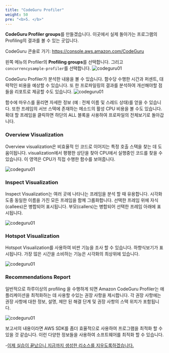 ```yaml
---
title: "CodeGuru Profiler"
weight: 50
pre: "<b>5. </b>"
---
```


**CodeGuru Profiler groups**를 만들겠습니다. 이곳에서 실제 돌아가는 프로그램의 Profiling의 결과를 볼 수 있는 곳입니다. 

CodeGuru 콘솔로 가기: https://console.aws.amazon.com/CodeGuru

왼쪽 메뉴의 Profiler의 **Profiling groups**를 선택합니다. 그리고 `concurrencysample-profiler`를 선택합니다. 
    ![codeguru01](/images/codeguru-profiler-show.png)


CodeGuru Profiler가 분석한 내용을 볼 수 있습니다. 함수당 수행한 시간과 퍼센트, 대략적인 비용을 예상할 수 있습니다. 또 한 프로파일링의 결과를 분석하여 개선해야할 점들을 리포트로 제공할 수도 있습니다. 
    ![codeguru01](/images/codepofiler-cpu-putkey.png)

함수에 마우스를 올리면 자세한 정보 (예 : 전체 이름 및 스레드 상태)를 얻을 수 있습니다. 또한 프레임의 서브 스택에 존재하는 메소드의 활성 CPU 비용을 볼 수도 있습니다. 확대 할 프레임을 클릭하면 하단의 ALL 블록을 사용하여 프로파일의 전체보기로 돌아갑니다.


### Overview Visualization

Overview visualization은 비효율적 인 코드로 이어지는 특정 호출 스택을 찾는 데 도움이됩니다. visualization에서 평평한 상단을 찾아 CPU에서 실행중인 코드를 찾을 수 있습니다. 이 영역은 CPU가 직접 수행한 함수를 보여줍니다. 


   ![codeguru01](/images/codeprofiler-cpu-zoom.png)


### Inspect Visualization

Inspect Visualization는 여러 곳에 나타나는 프레임을 분석 할 때 유용합니다. 시각화 도중 동일한 이름을 가진 모든 프레임을 함께 그룹화합니다. 선택한 프레임 위에 자식(callees)은 병합되어 표시됩니다. 부모(callers)는 병합되어 선택한 프레임 아래에 표시됩니다.

   ![codeguru01](/images/codeprofiler-inspect.png)

### Hotspot Visualization

Hotspot Visualization를 사용하여 비싼 기능을 조사 할 수 있습니다. 하향식보기가 표시됩니다. 가장 많은 시간을 소비하는 기능은 시각화의 최상위에 있습니다. 

   ![codeguru01](/images/codeprofiler-hotspots.png)

### Recommendations Report

일반적으로 하루이상의 profiling 을 수행하게 되면 Amazon CodeGuru Profiler는 애플리케이션을 최적화하는 데 사용할 수있는 권장 사항을 제시합니다. 각 권장 사항에는 권장 사항에 대한 정보, 설명, 제안 된 해결 단계 및 권장 사항의 스택 위치가 포함됩니다.

   ![codeguru01](/images/profiler-report.png)

보고서의 내용이라면 AWS SDK를 좀더 효율적으로 사용하여 프로그램을 최적화 할 수 있을 것 같습니다. 
이런 다양한 정보들을 사용하여 소프트웨어를 최적화 할 수 있습니다. 

-[이제 실습이 끝났으니 지금까지 생성한 리소스를 지우도록하겠습니다.](/ko/cleanup)    